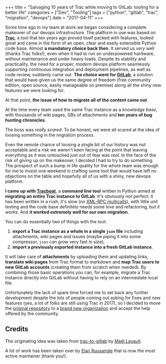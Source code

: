 +++
title = "Salvaging 10 years of Trac while moving to GitLab: tooling for a better life"
categories = ["Dev", "Tooling"]
tags = ["python", "gitlab", "trac", "migration", "devops"]
date = "2017-04-11"
+++

Some time ago in my team at work we began considering a complete makeover of our devops
infrastructure. The platform in use was based on **[Trac][trac-home]**, a tool that ten
years ago proved itself packed with features, looked great and came in the form of an
open, clear and easily extensible Python code base. Almost **a mandatory choice back
then**. It served us *very* well (thanks Trac folks!), even when it had to run on
underpowered hardware, without maintenance and under heavy loads. Despite its stability
and practicality, the need for a proper, *modern* devops platform seamlessly supporting
continuous integration and deployment pipelines, as well as code review, suddenly came
out. **The choice went for [GitLab][gitlab-home]**, a solution that would have given us
the same degree of freedom (free community edition, open source, easily manageable on
premise) along all the shiny new features we were looking for.

At that point, **the issue of how to migrate all of the content came out**.

<!--more-->

At the time every team used the same Trac instance as a *knowledge base*, with thousands
of wiki pages, GBs of attachments and **ten years of bug hunting chronicles**.

The boss was *really scared*. To be honest, we were all scared at the idea of loosing
something in the migration process.

Even the remote chance of loosing a single bit of our history was not acceptable and a
risk we weren't keen facing at the point that leaving everything as it was untouched just
out of fear was *real*. In the face of the risk of giving up on the makeover, I decided I
had to try to do something. The prospect of such a bump in life quality for the whole team
was enough for me to invest one weekend in crafting some tool that would have left no
objections on the table and hopefully all of us with a shiny, new devops platform.

**I came up with [Tracboat][tracboat-home]**, a **command line tool** written in Python
aimed at **migrating an entire Trac instance to GitLab**. It's obviously not perfect: it
has been written in a rush, it's slow (no
[XML-RPC multicalls](https://docs.python.org/3/library/xmlrpc.client.html#multicall-objects)),
with little unit testing and the code base definitely needs some love and refactoring, but
*it works*. And **it worked extremely well for our own migration**.

You can do essentially two of things with the tool:

1. **export a Trac instance as a whole in a single `json` file** including attachments,
   wiki pages and issues (maybe piping it into some compressor, `json` can grow very fast
   in size);
2. **import a previously exported instance into a fresh GitLab instance**.

It will take care of **attachments** by uploading them and updating links, **translate
wiki pages** from Trac format to markdown and **map Trac users to new GitLab accounts**
(creating them from scratch when needed). By combining those basic operations you can, for
example, migrate a Trac instance directly into GitLab without having to rely on an
intermediate local file.

Unfortunately the lack of spare time forced me to set back any further development despite
the lots of people coming out asking for fixes and new features (yes, a lot of folks are
still using Trac in 2017), so I decided to move the [original repository](https://github.com/nazavode)
to a [brand new organization](https://github.com/tracboat) and accept the help offered by
the community.

## Credits

The originating idea was taken from [trac-to-gitlab](https://github.com/moimael/trac-to-gitlab)
by [Maël Lavault](https://github.com/moimael).

A lot of work has been taken over by [Elan Ruusamäe](https://github.com/glensc) that is
now the most active maintainer (thank you!).

[gitlab-home]: https://gitlab.com/
[trac-home]: https://trac.edgewall.org/
[tracboat-home]: https://github.com/tracboat/tracboat
